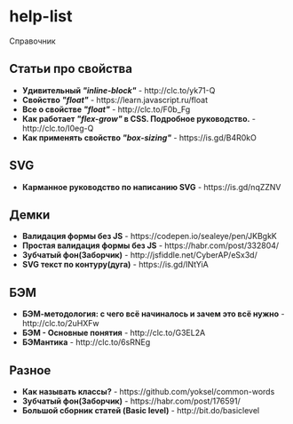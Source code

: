 # help-list
Справочник
<h2>Статьи про свойства</h2>
<ul>
  <li><strong>Удивительный <em>"inline-block"</em></strong> - http://clc.to/yk71-Q</li>
  <li><strong>Свойство <em>"float"</em></strong> - https://learn.javascript.ru/float</li>
  <li><strong>Все о свойстве <em>"float"</em></strong> - http://clc.to/F0b_Fg</li>
  <li><strong>Как работает <em>"flex-grow"</em> в CSS. Подробное руководство.</strong> - http://clc.to/I0eg-Q</li>
  <li><strong>Как применять свойство <em>"box-sizing"</em></strong> - https://is.gd/B4R0kO</li>
</ul>

<h2>SVG</h2>
<ul>
  <li><strong>Карманное руководство по написанию SVG</strong> - https://is.gd/nqZZNV</li>
</ul>

<h2>Демки</h2>
<ul>
  <li><strong>Валидация формы без JS</strong> - https://codepen.io/sealeye/pen/JKBgkK</li>
  <li><strong>Простая валидация формы без JS</strong> - https://habr.com/post/332804/</li>
  <li><strong>Зубчатый фон(Заборчик)</strong> - http://jsfiddle.net/CyberAP/eSx3d/</li>
  <li><strong>SVG текст по контуру(дуга)</strong> - https://is.gd/INtYiA</li>
</ul>

<h2>БЭМ</h2>
<ul>
  <li><strong>БЭМ-методология: с чего всё начиналось и зачем это всё нужно</strong> - http://clc.to/2uHXFw</li>
  <li><strong>БЭМ - Основные понятия</strong> - http://clc.to/G3EL2A</li>
  <li><strong>БЭМантика</strong> - http://clc.to/6sRNEg</li>
</ul>

<h2>Разное</h2>
<ul>
  <li><strong>Как называть классы?</strong> - https://github.com/yoksel/common-words</li>
  <li><strong>Зубчатый фон(Заборчик)</strong> - https://habr.com/post/176591/</li>
  <li><strong>Большой сборник статей (Basic level)</strong> - http://bit.do/basiclevel</li>
</ul>
